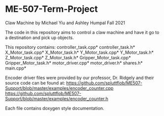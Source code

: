 # ME-507-Term-Project
Claw Machine by
Michael Yiu and Ashley Humpal
Fall 2021

The code in this repository aims to control a claw machine and have it go to a destination and pick up objects.

This repository contains:
controller_task.cpp*
controller_task.h*
X_Motor_task.cpp*
X_Motor_task.h*
Y_Motor_task.cpp*
Y_Motor_task.h*
Z_Motor_task.cpp*
Z_Motor_task.h*
Gripper_Motor_task.cpp*
Gripper_Motor_task.h*
motor_driver.cpp*
motor_driver.h*
shares.h*
main.cpp*

Encoder driver files were provided by our professor, Dr. Ridgely and their source code can be found at:
https://github.com/spluttflob/ME507-Support/blob/master/examples/encoder_counter.cpp
https://github.com/spluttflob/ME507-Support/blob/master/examples/encoder_counter.h

Each file contains doxygen style documentation.
